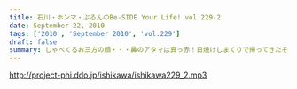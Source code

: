 ```yaml
---
title: 石川・ホンマ・ぶるんのBe-SIDE Your Life! vol.229-2
date: September 22, 2010
tags: ['2010', 'September 2010', 'vol.229']
draft: false
summary: しゃべくるお三方の顔・・・鼻のアタマは真っ赤！日焼けしまくりで帰ってきたその姿は登山家のそれでありました！ホンマさんは・・・日焼けしてない。アグレッシブさはほどほどにテントを転々としていたらしい。NAMAE
---
```


http://project-phi.ddo.jp/ishikawa/ishikawa229_2.mp3